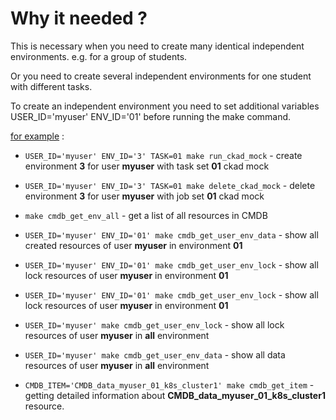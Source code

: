# Why it needed ?

This is necessary when you need to create many identical independent environments. e.g. for a group of students.

Or you need to create several independent environments for one student with different tasks.

To create an independent environment you need to set additional variables USER_ID='myuser' ENV_ID='01' before running the make command.

[for example](https://youtu.be/3H0RMLXGmgg) :

- `USER_ID='myuser' ENV_ID='3' TASK=01 make run_ckad_mock` - create environment **3** for user **myuser** with task set **01** ckad mock 
- `USER_ID='myuser' ENV_ID='3' TASK=01 make delete_ckad_mock` -  delete environment **3** for user **myuser** with job set **01** ckad mock 


- ``make cmdb_get_env_all`` - get a list of all resources in CMDB
- ``USER_ID='myuser' ENV_ID='01' make cmdb_get_user_env_data`` - show all created resources of user **myuser** in environment **01**
- ``USER_ID='myuser' ENV_ID='01' make cmdb_get_user_env_lock`` - show all lock resources of user **myuser** in environment **01**
- ``USER_ID='myuser' ENV_ID='01' make cmdb_get_user_env_lock`` - show all lock resources of user **myuser** in environment **01**
- ``USER_ID='myuser' make cmdb_get_user_env_lock`` - show all lock resources of user **myuser** in **all** environment
- ``USER_ID='myuser' make cmdb_get_user_env_data`` - show all data resources of user **myuser** in **all** environment
- ``CMDB_ITEM='CMDB_data_myuser_01_k8s_cluster1' make cmdb_get_item`` - getting detailed information about **CMDB_data_myuser_01_k8s_cluster1** resource.
